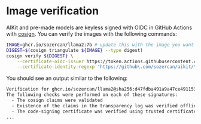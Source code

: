 # Image verification

AIKit and pre-made models are keyless signed with OIDC in GitHub Actions with [cosign](https://github.com/sigstore/cosign). You can verify the images with the following commands:

```bash
IMAGE=ghcr.io/sozercan/llama2:7b # update this with the image you want to verify
DIGEST=$(cosign triangulate ${IMAGE} --type digest)
cosign verify ${DIGEST} \
    --certificate-oidc-issuer https://token.actions.githubusercontent.com \
    --certificate-identity-regexp 'https://github\.com/sozercan/aikit/\.github/workflows/.+'
```

You should see an output similar to the following:

```bash
Verification for ghcr.io/sozercan/llama2@sha256:d47fdba491a9a47ce4911539a77e0c0a12b2e14f5beed88cb8072924b02130b4 --
The following checks were performed on each of these signatures:
  - The cosign claims were validated
  - Existence of the claims in the transparency log was verified offline
  - The code-signing certificate was verified using trusted certificate authority certificates
...
```
